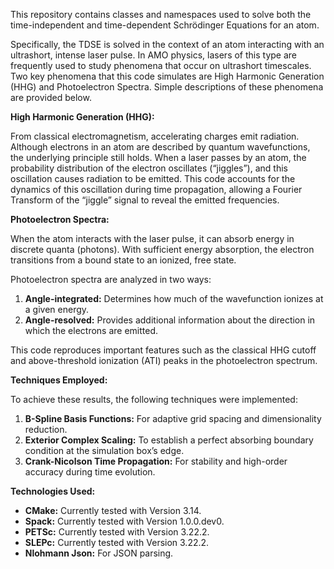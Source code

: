 This repository contains classes and namespaces used to solve both the time-independent and time-dependent Schrödinger Equations for an atom.

Specifically, the TDSE is solved in the context of an atom interacting with an ultrashort, intense laser pulse. In AMO physics, lasers of this type are frequently used to study phenomena that occur on ultrashort timescales. Two key phenomena that this code simulates are High Harmonic Generation (HHG) and Photoelectron Spectra. Simple descriptions of these phenomena are provided below.

**High Harmonic Generation (HHG):**

From classical electromagnetism, accelerating charges emit radiation. Although electrons in an atom are described by quantum wavefunctions, the underlying principle still holds. When a laser passes by an atom, the probability distribution of the electron oscillates (“jiggles”), and this oscillation causes radiation to be emitted. This code accounts for the dynamics of this oscillation during time propagation, allowing a Fourier Transform of the “jiggle” signal to reveal the emitted frequencies.

**Photoelectron Spectra:**

When the atom interacts with the laser pulse, it can absorb energy in discrete quanta (photons). With sufficient energy absorption, the electron transitions from a bound state to an ionized, free state.

Photoelectron spectra are analyzed in two ways:
1. **Angle-integrated:** Determines how much of the wavefunction ionizes at a given energy.
2. **Angle-resolved:** Provides additional information about the direction in which the electrons are emitted.

This code reproduces important features such as the classical HHG cutoff and above-threshold ionization (ATI) peaks in the photoelectron spectrum.

**Techniques Employed:**

To achieve these results, the following techniques were implemented:
1. **B-Spline Basis Functions:** For adaptive grid spacing and dimensionality reduction.
2. **Exterior Complex Scaling:** To establish a perfect absorbing boundary condition at the simulation box’s edge.
3. **Crank-Nicolson Time Propagation:** For stability and high-order accuracy during time evolution.

**Technologies Used:**

- **CMake:** Currently tested with Version 3.14.
- **Spack:** Currently tested with Version 1.0.0.dev0.
- **PETSc:** Currently tested with Version 3.22.2.
- **SLEPc:** Currently tested with Version 3.22.2.
- **Nlohmann Json:** For JSON parsing.
